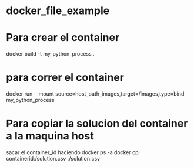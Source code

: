 # docker_file_example

# Para crear el container
docker build -t my_python_process .

# para correr el container
docker run  --mount source=host_path_images,target=/images,type=bind my_python_process

# Para copiar la solucion del container a la maquina host
sacar el container_id haciendo docker ps -a
docker cp containerid:/solution.csv ./solution.csv
